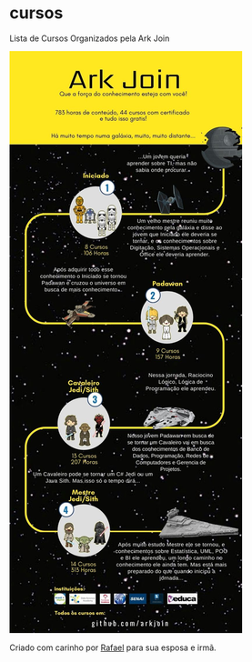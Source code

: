 # cursos
Lista de Cursos Organizados pela Ark Join


![GitHub Logo](/imagens/Infografico.jpg)

Criado com carinho por [Rafael](https://github.com/rafaelrd-dev) para sua esposa e irmã. 
